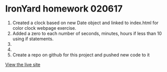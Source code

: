 # IronYard homework 020617
1. Created a clock based on new Date object and linked to index.html for color clock webpage exercise.
2. Added a zero to each number of seconds, minutes, hours if less than 10 using if statements.
3.
4.
5. Create a repo on github for this project and pushed new code to it

[View the live site](https://rkwyckoff.github.io/colorclock020617/)
